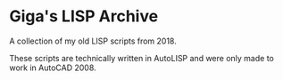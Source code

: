 # Giga's LISP Archive
A collection of my old LISP scripts from 2018.

These scripts are technically written in AutoLISP and were only made to work in AutoCAD 2008.
